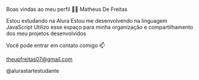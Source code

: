 Boas vindas ao meu perfil 💙💙
Matheus De Freitas

Estou estudando na Alura
Estou me desenvolvendo na linguagem JavaScript
Utilizo esse espaço para minha organização e compartilhamento dos meu projetos desenvolvidos

Você pode entrar em contato comigo 📫

theupfreitas07@gmail.com

@alurastartestudante
